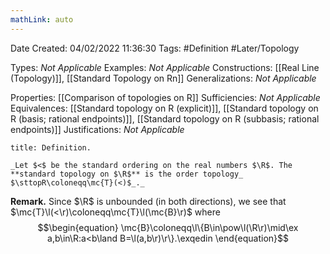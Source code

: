 ```yaml
---
mathLink: auto
---
```


<div class="topSpace"></div>

Date Created: 04/02/2022 11:36:30
Tags: #Definition #Later/Topology

Types: _Not Applicable_
Examples: _Not Applicable_
Constructions: [[Real Line (Topology)]], [[Standard Topology on Rn]]
Generalizations: _Not Applicable_

Properties: [[Comparison of topologies on R]]
Sufficiencies: _Not Applicable_
Equivalences: [[Standard topology on R (explicit)]], [[Standard topology on R (basis; rational endpoints)]], [[Standard topology on R (subbasis; rational endpoints)]]
Justifications: _Not Applicable_

``` ad-Definition
title: Definition.

_Let $<$ be the standard ordering on the real numbers $\R$. The **standard topology on $\R$** is the order topology_ $\sttopR\coloneqq\mc{T}(<)$_._

```

**Remark.** Since $\R$ is unbounded (in both directions), we see that $\mc{T}\l(<\r)\coloneqq\mc{T}\l(\mc{B}\r)$ where
$$\begin{equation}
    \mc{B}\coloneqq\l\{B\in\pow\l(\R\r)\mid\ex a,b\in\R:a<b\land B=\l(a,b\r)\r\}.\exqedin
\end{equation}$$

